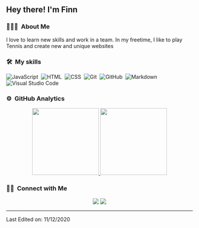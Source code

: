 
<h2>Hey there! I'm Finn</h2>

<!-- ## 👋 &nbsp;Hey there! I'm Aditya -->

### 👨🏻‍💻 &nbsp;About Me

I love to learn new skills and work in a team.
In my freetime, I like to play Tennis and create new and unique websites

### 🛠 &nbsp;My skills

![JavaScript](https://img.shields.io/badge/-JavaScript-05122A?style=flat&logo=javascript)&nbsp;
![HTML](https://img.shields.io/badge/-HTML-05122A?style=flat&logo=HTML5)&nbsp;
![CSS](https://img.shields.io/badge/-CSS-05122A?style=flat&logo=CSS3&logoColor=1572B6)&nbsp;
![Git](https://img.shields.io/badge/-Git-05122A?style=flat&logo=git)&nbsp;
![GitHub](https://img.shields.io/badge/-GitHub-05122A?style=flat&logo=github)&nbsp;
![Markdown](https://img.shields.io/badge/-Markdown-05122A?style=flat&logo=markdown)\
![Visual Studio Code](https://img.shields.io/badge/-Visual%20Studio%20Code-05122A?style=flat&logo=visual-studio-code&logoColor=007ACC)&nbsp;

### ⚙️ &nbsp;GitHub Analytics

<p align="center">
<a href="https://github.com/ZetaxFTW">
  <img height="180em" src="https://github-readme-stats-eight-theta.vercel.app/api?username=ZetaxFTW&show_icons=true&theme=algolia&include_all_commits=true&count_private=true"/>
  <img height="180em" src="https://github-readme-stats-eight-theta.vercel.app/api/top-langs/?username=ZetaxFTW&layout=compact&langs_count=8&theme=algolia"/>
</a>
</p>

### 🤝🏻 &nbsp;Connect with Me

<p align="center">
<a href="https://finnfinity.com"><img src="https://img.shields.io/badge/-zetax.dev-3423A6?style=flat&logo=Google-Chrome&logoColor=white"/></a></a>
<a href="mailto:ernzerhofffinn@icloud.com"><img src="https://img.shields.io/badge/-ernzerhofffinn@icloud.com-D14836?style=flat&logo=Gmail&logoColor=white"/></a>
</p>

-----

Last Edited on: 11/12/2020
